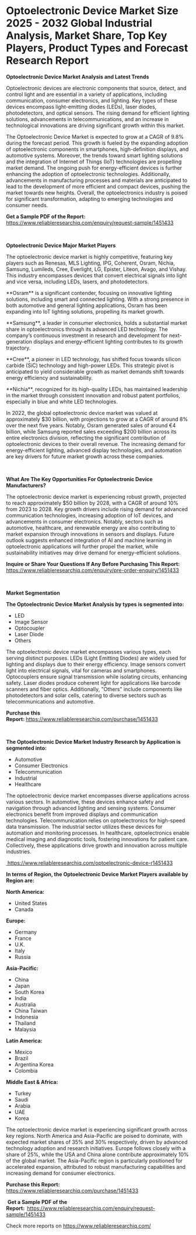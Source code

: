 <p><h1>Optoelectronic Device Market Size 2025 - 2032 Global Industrial Analysis, Market Share, Top Key Players, Product Types and Forecast Research Report</h1></p><p><strong>Optoelectronic Device Market Analysis and Latest Trends</strong></p>
<p><p>Optoelectronic devices are electronic components that source, detect, and control light and are essential in a variety of applications, including communication, consumer electronics, and lighting. Key types of these devices encompass light-emitting diodes (LEDs), laser diodes, photodetectors, and optical sensors. The rising demand for efficient lighting solutions, advancements in telecommunications, and an increase in technological innovations are driving significant growth within this market.</p><p>The Optoelectronic Device Market is expected to grow at a CAGR of 9.8% during the forecast period. This growth is fueled by the expanding adoption of optoelectronic components in smartphones, high-definition displays, and automotive systems. Moreover, the trends toward smart lighting solutions and the integration of Internet of Things (IoT) technologies are propelling market demand. The ongoing push for energy-efficient devices is further enhancing the adoption of optoelectronic technologies. Additionally, advancements in manufacturing processes and materials are anticipated to lead to the development of more efficient and compact devices, pushing the market towards new heights. Overall, the optoelectronics industry is poised for significant transformation, adapting to emerging technologies and consumer needs.</p></p>
<p><strong>Get a Sample PDF of the Report:&nbsp;</strong> <a href="https://www.reliableresearchiq.com/enquiry/request-sample/1451433?utm_campaign=2298&utm_medium=2&utm_source=Github&utm_content=ia&utm_term=17022025&utm_id=optoelectronic-device">https://www.reliableresearchiq.com/enquiry/request-sample/1451433</a></p>
<p>&nbsp;</p>
<p><strong>Optoelectronic Device Major Market Players</strong></p>
<p><p>The optoelectronic device market is highly competitive, featuring key players such as Renesas, MLS Lighting, IPG, Coherent, Osram, Nichia, Samsung, Lumileds, Cree, Everlight, LG, Epister, Liteon, Avago, and Vishay. This industry encompasses devices that convert electrical signals into light and vice versa, including LEDs, lasers, and photodetectors.</p><p>**Osram** is a significant contender, focusing on innovative lighting solutions, including smart and connected lighting. With a strong presence in both automotive and general lighting applications, Osram has been expanding into IoT lighting solutions, propelling its market growth.</p><p>**Samsung**, a leader in consumer electronics, holds a substantial market share in optoelectronics through its advanced LED technology. The company’s continuous investment in research and development for next-generation displays and energy-efficient lighting contributes to its growth trajectory.</p><p>**Cree**, a pioneer in LED technology, has shifted focus towards silicon carbide (SiC) technology and high-power LEDs. This strategic pivot is anticipated to yield considerable growth as market demands shift towards energy efficiency and sustainability.</p><p>**Nichia**, recognized for its high-quality LEDs, has maintained leadership in the market through consistent innovation and robust patent portfolios, especially in blue and white LED technologies.</p><p>In 2022, the global optoelectronic device market was valued at approximately $30 billion, with projections to grow at a CAGR of around 8% over the next five years. Notably, Osram generated sales of around €4 billion, while Samsung reported sales exceeding $200 billion across its entire electronics division, reflecting the significant contribution of optoelectronic devices to their overall revenue. The increasing demand for energy-efficient lighting, advanced display technologies, and automation are key drivers for future market growth across these companies.</p></p>
<p>&nbsp;</p>
<p><strong>What Are The Key Opportunities For Optoelectronic Device Manufacturers?</strong></p>
<p><p>The optoelectronic device market is experiencing robust growth, projected to reach approximately $50 billion by 2028, with a CAGR of around 10% from 2023 to 2028. Key growth drivers include rising demand for advanced communication technologies, increasing adoption of IoT devices, and advancements in consumer electronics. Notably, sectors such as automotive, healthcare, and renewable energy are also contributing to market expansion through innovations in sensors and displays. Future outlook suggests enhanced integration of AI and machine learning in optoelectronic applications will further propel the market, while sustainability initiatives may drive demand for energy-efficient solutions.</p></p>
<p><strong>Inquire or Share Your Questions If Any Before Purchasing This Report:</strong> <a href="https://www.reliableresearchiq.com/enquiry/pre-order-enquiry/1451433?utm_campaign=2298&utm_medium=2&utm_source=Github&utm_content=ia&utm_term=17022025&utm_id=optoelectronic-device">https://www.reliableresearchiq.com/enquiry/pre-order-enquiry/1451433</a></p>
<p>&nbsp;</p>
<p><strong>Market Segmentation</strong></p>
<p><strong>The Optoelectronic Device Market Analysis by types is segmented into:</strong></p>
<p><ul><li>LED</li><li>Image Sensor</li><li>Optocoupler</li><li>Laser Diode</li><li>Others</li></ul></p>
<p><p>The optoelectronic device market encompasses various types, each serving distinct purposes. LEDs (Light Emitting Diodes) are widely used for lighting and displays due to their energy efficiency. Image sensors convert light into electrical signals, vital for cameras and smartphones. Optocouplers ensure signal transmission while isolating circuits, enhancing safety. Laser diodes produce coherent light for applications like barcode scanners and fiber optics. Additionally, "Others" include components like photodetectors and solar cells, catering to diverse sectors such as telecommunications and automotive.</p></p>
<p><strong>Purchase this Report:&nbsp;</strong><a href="https://www.reliableresearchiq.com/purchase/1451433?utm_campaign=2298&utm_medium=2&utm_source=Github&utm_content=ia&utm_term=17022025&utm_id=optoelectronic-device">https://www.reliableresearchiq.com/purchase/1451433</a></p>
<p>&nbsp;</p>
<p><strong>The Optoelectronic Device Market Industry Research by Application is segmented into:</strong></p>
<p><ul><li>Automotive</li><li>Consumer Electronics</li><li>Telecommunication</li><li>Industrial</li><li>Healthcare</li></ul></p>
<p><p>The optoelectronic device market encompasses diverse applications across various sectors. In automotive, these devices enhance safety and navigation through advanced lighting and sensing systems. Consumer electronics benefit from improved displays and communication technologies. Telecommunication relies on optoelectronics for high-speed data transmission. The industrial sector utilizes these devices for automation and monitoring processes. In healthcare, optoelectronics enable medical imaging and diagnostic tools, fostering innovations for patient care. Collectively, these applications drive growth and innovation across multiple industries.</p></p>
<p><a href="https://www.reliableresearchiq.com/optoelectronic-device-r1451433?utm_campaign=2298&utm_medium=2&utm_source=Github&utm_content=ia&utm_term=17022025&utm_id=optoelectronic-device">&nbsp;https://www.reliableresearchiq.com/optoelectronic-device-r1451433</a></p>
<p><strong>In terms of Region, the Optoelectronic Device Market Players available by Region are:</strong></p>
<p>
    <p> <strong> North America: </strong>
        <ul>
            <li>United States</li>
            <li>Canada</li>
        </ul>
        </p> 
    <p> <strong> Europe: </strong>
        <ul>
            <li>Germany</li>
            <li>France</li>
            <li>U.K.</li>
            <li>Italy</li>
            <li>Russia</li>
        </ul>
        </p> 
    <p> <strong> Asia-Pacific: </strong>
        <ul>
            <li>China</li>
            <li>Japan</li>
            <li>South Korea</li>
            <li>India</li>
            <li>Australia</li>
            <li>China Taiwan</li>
            <li>Indonesia</li>
            <li>Thailand</li>
            <li>Malaysia</li>
        </ul>
        </p> 
    <p> <strong> Latin America: </strong>
        <ul>
            <li>Mexico</li>
            <li>Brazil</li>
            <li>Argentina Korea</li>
            <li>Colombia</li>
        </ul>
        </p> 
    <p> <strong> Middle East & Africa: </strong>
        <ul>
            <li>Turkey</li>
            <li>Saudi</li>
            <li>Arabia</li>
            <li>UAE</li>
            <li>Korea</li>
        </ul>
    </p>
    </p>
<p><p>The optoelectronic device market is experiencing significant growth across key regions. North America and Asia-Pacific are poised to dominate, with expected market shares of 35% and 30% respectively, driven by advanced technology adoption and research initiatives. Europe follows closely with a share of 25%, while the USA and China alone contribute approximately 10% of the global market. The Asia-Pacific region is particularly positioned for accelerated expansion, attributed to robust manufacturing capabilities and increasing demand for consumer electronics.</p></p>
<p><strong>Purchase this Report: </strong><a href="https://www.reliableresearchiq.com/purchase/1451433?utm_campaign=2298&utm_medium=2&utm_source=Github&utm_content=ia&utm_term=17022025&utm_id=optoelectronic-device">https://www.reliableresearchiq.com/purchase/1451433</a></p>
<p>&nbsp;<strong>Get a Sample PDF of the Report:&nbsp;&nbsp;</strong><a href="https://www.reliableresearchiq.com/enquiry/request-sample/1451433?utm_campaign=2298&utm_medium=2&utm_source=Github&utm_content=ia&utm_term=17022025&utm_id=optoelectronic-device">https://www.reliableresearchiq.com/enquiry/request-sample/1451433</a></p>
<p><strong></strong></p>
<p>Check more reports on <a href="https://www.reliableresearchiq.com/?utm_campaign=2298&utm_medium=2&utm_source=Github&utm_content=ia&utm_term=17022025&utm_id=optoelectronic-device">https://www.reliableresearchiq.com/</a></p>